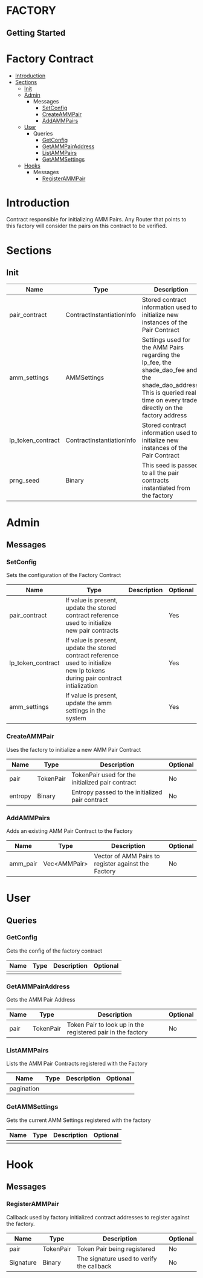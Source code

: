 # FACTORY

## Getting Started

# Factory Contract
* [Introduction](#Introduction)
* [Sections](#Sections)
    * [Init](#Init)
    * [Admin](#Admin)
        * Messages
            * [SetConfig](#SetConfig)
            * [CreateAMMPair](#CreateAMMPair)
            * [AddAMMPairs](#AddAMMPairs)
    * [User](#User)
        * Queries
            * [GetConfig](#GetConfig)
            * [GetAMMPairAddress](#GetAMMPairAddress)
            * [ListAMMPairs](#ListAMMPairs)
            * [GetAMMSettings](#GetAMMSettings)
    * [Hooks](#Hook)
        * Messages
            * [RegisterAMMPair](#RegisterAMMPair)

# Introduction
Contract responsible for initializing AMM Pairs. Any Router that points to this factory will consider the pairs on this contract to be verified.

# Sections
## Init
|Name|Type|Description|Optional|
|-|-|-|-|
|pair_contract|ContractInstantiationInfo|Stored contract information used to initialize new instances of the Pair Contract||
|amm_settings|AMMSettings<HumanAddr>|Settings used for the AMM Pairs regarding the lp_fee, the shade_dao_fee and the shade_dao_address. This is queried real-time on every trade directly on the factory address||
|lp_token_contract|ContractInstantiationInfo|Stored contract information used to initialize new instances of the Pair Contract|
|prng_seed|Binary|This seed is passed to all the pair contracts instantiated from the factory||

# Admin
## Messages
### SetConfig

Sets the configuration of the Factory Contract

|Name|Type|Description|Optional|
|-|-|-|-|
|pair_contract|If value is present, update the stored contract reference used to initialize new pair contracts||Yes|
|lp_token_contract|If value is present, update the stored contract reference used to initialize new lp tokens during pair contract intialization||Yes|
|amm_settings|If value is present, update the amm settings in the system||Yes|

### CreateAMMPair

Uses the factory to initialize a new AMM Pair Contract

|Name|Type|Description|Optional|
|-|-|-|-|
|pair|TokenPair<HumanAddr>|TokenPair used for the initialized pair contract|No|
|entropy|Binary|Entropy passed to the initialized pair contract|No|

### AddAMMPairs

Adds an existing AMM Pair Contract to the Factory

|Name|Type|Description|Optional|
|-|-|-|-|
|amm_pair|Vec<AMMPair<HumanAddr>>|Vector of AMM Pairs to register against the Factory|No|

# User
## Queries
### GetConfig

Gets the config of the factory contract

|Name|Type|Description|Optional|
|-|-|-|-|
|||||

### GetAMMPairAddress

Gets the AMM Pair Address

|Name|Type|Description|Optional|
|-|-|-|-|
|pair|TokenPair<HumanAddr>|Token Pair to look up in the registered pair in the factory|No|

### ListAMMPairs

Lists the AMM Pair Contracts registered with the Factory

|Name|Type|Description|Optional|
|-|-|-|-|
|pagination||||

### GetAMMSettings

Gets the current AMM Settings registered with the factory

|Name|Type|Description|Optional|
|-|-|-|-|
|||||

# Hook
## Messages
### RegisterAMMPair

Callback used by factory initialized contract addresses to register against the factory.

|Name|Type|Description|Optional|
|-|-|-|-|
|pair|TokenPair<HumanAddr>|Token Pair being registered|No|
|Signature|Binary|The signature used to verify the callback|No|